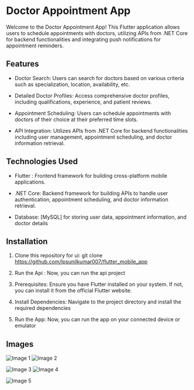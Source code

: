 
# Doctor Appointment App

Welcome to the Doctor Appointment App! This Flutter application allows users to schedule appointments with doctors, utilizing APIs from .NET Core for backend functionalities and integrating push notifications for appointment reminders.
## Features

* Doctor Search: Users can search for doctors based on various criteria such as specialization, location, availability, etc.

* Detailed Doctor Profiles: Access comprehensive doctor profiles, including qualifications, experience, and patient reviews.

* Appointment Scheduling: Users can schedule appointments with doctors of their choice at their preferred time slots.

* API Integration: Utilizes APIs from .NET Core for backend functionalities including user management, appointment scheduling, and doctor information retrieval.


## Technologies Used

* Flutter : Frontend framework for building cross-platform mobile applications.

* .NET Core: Backend framework for building APIs to handle user authentication, appointment scheduling, and doctor information retrieval.

* Database: [MySQL] for storing user data, appointment information, and doctor details


## Installation

1. Clone this repository for ui: git clone https://github.com/lpsunilkumar007/flutter_mobile_app

2. Run the Api : Now, you can run the api project
3. Prerequisites: Ensure you have Flutter installed on your system. If not, you can install it from the official Flutter website.

4. Install Dependencies: Navigate to the project directory and install the required dependencies

5. Run the App: Now, you can run the app on your connected device or emulator

## Images 
![Image 1](https://i.imgur.com/DeCJlut.png) ![Image 2](https://i.imgur.com/Ep5mKAL.png)

![Image 3](https://i.imgur.com/qTKxt2f.png) ![Image 4](https://i.imgur.com/xjoTQKi.png)

![Image 5](https://i.imgur.com/EKlFnx4.png)

